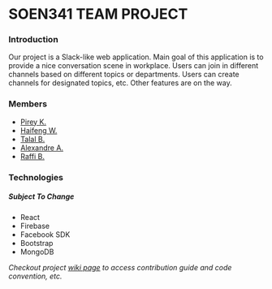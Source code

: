 # SOEN341 TEAM PROJECT

### Introduction

Our project is a Slack-like web application. Main goal of this application is to provide a nice conversation scene in workplace.
Users can join in different channels based on different topics or departments. Users can create channels for designated topics, etc.
Other features are on the way.

### Members

- [Pirey K.](https://github.com/Pirey96)
- [Haifeng W.](https://github.com/HanfordWu)
- [Talal B.](https://github.com/t98b)
- [Alexandre A.](https://github.com/Alxttar)
- [Raffi B.](https://github.com/raffialan)

### Technologies
##### _Subject To Change_
- React
- Firebase
- Facebook SDK
- Bootstrap
- MongoDB

*Checkout project [wiki page](https://github.com/Pirey96/Project-341/wiki) to access contribution guide and code convention, etc.*

